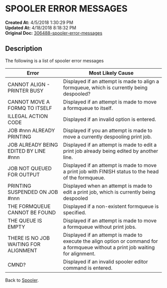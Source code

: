# SPOOLER ERROR MESSAGES

**Created At:** 4/5/2018 1:30:29 PM  
**Updated At:** 4/18/2018 8:18:32 PM  
**Original Doc:** [306488-spooler-error-messages](https://docs.jbase.com/44205-spooler/306488-spooler-error-messages)  


## Description 

The following is a list of spooler error messages


| Error<br> | Most Likely Cause<br> |
| --- | --- |
| CANNOT ALIGN - PRINTER BUSY<br> | Displayed if an attempt is made to align a formqueue, which is currently being despooled?<br> |
| CANNOT MOVE A FORMQ TO ITSELF<br> | Displayed if an attempt is made to move a formqueue to itself.<br> |
| ILLEGAL ACTION CODE<br> | Displayed if an invalid option is entered.<br> |
| JOB #nnn ALREADY PRINTING<br> | Displayed if you an attempt is made to move a currently despooling print job.<br> |
| JOB ALREADY BEING EDITED BY LINE #nnn<br> | Displayed if an attempt is made to edit a print job already being edited by another line.<br> |
| JOB NOT QUEUED FOR OUTPUT<br> | Displayed if an attempt is made to move a print job with FINISH status to the head of the formqueue.<br> |
| PRINTING SUSPENDED ON JOB #nnn<br> | Displayed when an attempt is made to edit a print job, which is currently being despooled<br> |
| THE FORMQUEUE CANNOT BE FOUND<br> | Displayed if a non-existent formqueue is specified.<br> |
| THE QUEUE IS EMPTY<br> | Displayed if an attempt is made to move a formqueue without print jobs.<br> |
| THERE IS NO JOB WAITING FOR ALIGNMENT<br> | Displayed if an attempt is made to execute the align option or command for a formqueue without a print job waiting for alignment.<br> |
| CMND?<br> | Displayed if an invalid spooler editor command is entered.<br> |




Back to [Spooler](278818-spooler).
